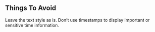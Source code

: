 ## Things To Avoid

Leave the text style as is. Don’t use timestamps to display important or sensitive time information.
